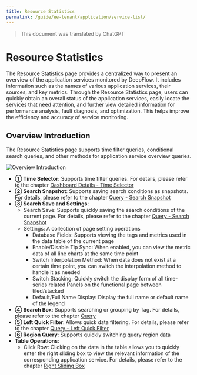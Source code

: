 ```yaml
---
title: Resource Statistics
permalink: /guide/ee-tenant/application/service-list/
---
```


> This document was translated by ChatGPT

# Resource Statistics

The Resource Statistics page provides a centralized way to present an overview of the application services monitored by DeepFlow. It includes information such as the names of various application services, their sources, and key metrics. Through the Resource Statistics page, users can quickly obtain an overall status of the application services, easily locate the services that need attention, and further view detailed information for performance analysis, fault diagnosis, and optimization. This helps improve the efficiency and accuracy of service monitoring.

## Overview Introduction

The Resource Statistics page supports time filter queries, conditional search queries, and other methods for application service overview queries.

![Overview Introduction](https://yunshan-guangzhou.oss-cn-beijing.aliyuncs.com/pub/pic/20230920650a602e67679.png)

- **① Time Selector**: Supports time filter queries. For details, please refer to the chapter [Dashboard Details - Time Selector](../dashboard/use/)
- **② Search Snapshot**: Supports saving search conditions as snapshots. For details, please refer to the chapter [Query - Search Snapshot](../query/history/)
- **③ Search Save and Settings**:
  - Search Save: Supports quickly saving the search conditions of the current page. For details, please refer to the chapter [Query - Search Snapshot](../query/history/)
  - Settings: A collection of page setting operations
    - Database Fields: Supports viewing the tags and metrics used in the data table of the current page
    - Enable/Disable Tip Sync: When enabled, you can view the metric data of all line charts at the same time point
    - Switch Interpolation Method: When data does not exist at a certain time point, you can switch the interpolation method to handle it as needed
    - Switch Stacking: Quickly switch the display form of all time-series related Panels on the functional page between tiled/stacked
    - Default/Full Name Display: Display the full name or default name of the legend
- **④ Search Box**: Supports searching or grouping by Tag. For details, please refer to the chapter [Query](../query/overview/)
- **⑤ Left Quick Filter**: Allows quick data filtering. For details, please refer to the chapter [Query - Left Quick Filter](../query/left-quick-filter/)
- **⑥ Region Query**: Supports quickly switching query region data
- **Table Operations**:
  - Click Row: Clicking on the data in the table allows you to quickly enter the right sliding box to view the relevant information of the corresponding application service. For details, please refer to the chapter [Right Sliding Box](./right-sliding-box/)
